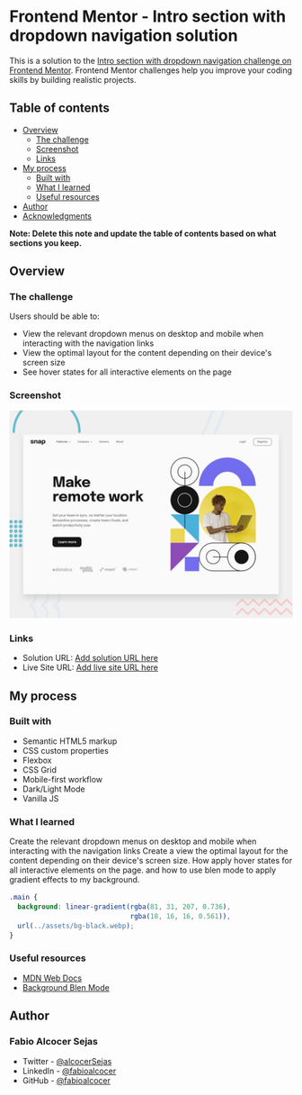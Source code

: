 # Frontend Mentor - Intro section with dropdown navigation solution

This is a solution to the [Intro section with dropdown navigation challenge on Frontend Mentor](https://www.frontendmentor.io/challenges/intro-section-with-dropdown-navigation-ryaPetHE5). Frontend Mentor challenges help you improve your coding skills by building realistic projects. 

## Table of contents

- [Overview](#overview)
  - [The challenge](#the-challenge)
  - [Screenshot](#screenshot)
  - [Links](#links)
- [My process](#my-process)
  - [Built with](#built-with)
  - [What I learned](#what-i-learned)
  - [Useful resources](#useful-resources)
- [Author](#author)
- [Acknowledgments](#acknowledgments)

**Note: Delete this note and update the table of contents based on what sections you keep.**

## Overview

### The challenge

Users should be able to:

- View the relevant dropdown menus on desktop and mobile when interacting with the navigation links
- View the optimal layout for the content depending on their device's screen size
- See hover states for all interactive elements on the page

### Screenshot

![](./design/desktop-preview.jpg)

### Links

- Solution URL: [Add solution URL here](https://github.com/fabioalcocer/dropdown-navigation)
- Live Site URL: [Add live site URL here](https://fabioalcocer.github.io/dropdown-navigation/)

## My process

### Built with

- Semantic HTML5 markup
- CSS custom properties
- Flexbox
- CSS Grid
- Mobile-first workflow
- Dark/Light Mode
- Vanilla JS


### What I learned

Create the relevant dropdown menus on desktop and mobile when interacting with the navigation links
Create a view the optimal layout for the content depending on their device's screen size.
How apply hover states for all interactive elements on the page.
and how to use blen mode to apply gradient effects to my background.

```css
.main {
  background: linear-gradient(rgba(81, 31, 207, 0.736),
                              rgba(18, 16, 16, 0.561)),
  url(../assets/bg-black.webp);
}
```

### Useful resources
- [MDN Web Docs](https://developer.mozilla.org/es/docs/Web)
- [Background Blen Mode](https://developer.mozilla.org/es/docs/Web/CSS/blend-mode)


## Author
### Fabio Alcocer Sejas
- Twitter - [@alcocerSejas](https://twitter.com/AlcocerSejas)
- LinkedIn - [@fabioalcocer](https://www.linkedin.com/in/fabio-alcocer/)
- GitHub - [@fabioalcocer](https://github.com/fabioalcocer/)
